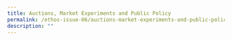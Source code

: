 ```yaml
---
title: Auctions, Market Experiments and Public Policy
permalink: /ethos-issue-06/auctions-market-experiments-and-public-policy/
description: ""
---
```

